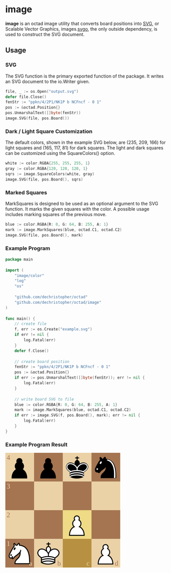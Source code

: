 # image

**image** is an octad image utility that converts board positions into
[SVG](https://en.wikipedia.org/wiki/Scalable_Vector_Graphics), or Scalable
Vector Graphics, images.[svgo](https://github.com/ajstarks/svgo), the only
outside dependency, is used to construct the SVG document.

## Usage

### SVG

The SVG function is the primary exported function of the package. It writes an
SVG document to the io.Writer given.

```go
file, _ := os.Open("output.svg")
defer file.Close()
fenStr := "ppkn/4/2P1/NK1P b NCFncf - 0 1"
pos := &octad.Position{}
pos.UnmarshalText([]byte(fenStr))
image.SVG(file, pos.Board())
```

### Dark / Light Square Customization

The default colors, shown in the example SVG below, are (235, 209, 166) for
light squares and (165, 117, 81) for dark squares. The light and dark squares
can be customized using the SquareColors() option.

```go
white := color.RGBA{255, 255, 255, 1}
gray := color.RGBA{120, 120, 120, 1}
sqrs := image.SquareColors(white, gray)
image.SVG(file, pos.Board(), sqrs)
```

### Marked Squares

MarkSquares is designed to be used as an optional argument to the SVG function.
It marks the given squares with the color. A possible usage includes marking
squares of the previous move.

```go
blue := color.RGBA{R: 0, G: 64, B: 255, A: 1}
mark := image.MarkSquares(blue, octad.C1, octad.C2)
image.SVG(file, pos.Board(), mark)
```

### Example Program

```go
package main

import (
	"image/color"
	"log"
	"os"

	"github.com/dechristopher/octad"
	"github.com/dechristopher/octad/image"
)

func main() {
    // create file
    f, err := os.Create("example.svg")
    if err != nil {
        log.Fatal(err)
    }
    defer f.Close()

    // create board position
    fenStr := "ppkn/4/2P1/NK1P b NCFncf - 0 1"
    pos := &octad.Position{}
    if err := pos.UnmarshalText([]byte(fenStr)); err != nil {
        log.Fatal(err)
    }

    // write board SVG to file
    blue := color.RGBA{R: 0, G: 64, B: 255, A: 1}
    mark := image.MarkSquares(blue, octad.C1, octad.C2)
    if err := image.SVG(f, pos.Board(), mark); err != nil {
        log.Fatal(err)
    }
}
```

### Example Program Result

![ppkn/4/2P1/NK1P b NCFncf - 0 1](example.svg)
 